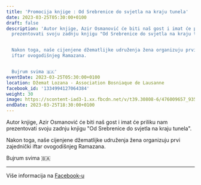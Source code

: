 ```yaml
---
title: 'Promocija knjige : Od Srebrenice do svjetla na kraju tunela'
date: 2023-03-25T05:30:00+0100
draft: false
description: 'Autor knjige, Azir Osmanović će biti naš gost i imat će priliku nam
  prezentovati svoju zadnju knjigu "Od Srebrenice do svjetla na kraju tunela".


  Nakon toga, naše cijenjene džematlijke udruženja žena organizuju prvi zajednički
  iftar ovogodišnjeg Ramazana.


  Bujrum svima 🇧🇦'
eventDate: 2023-03-25T05:30:00+0100
location: Džemat Lozana - Association Bosniaque de Lausanne
facebook_id: '1334994127064384'
weight: 30
image: https://scontent-iad3-1.xx.fbcdn.net/v/t39.30808-6/476009657_935496042044329_8178626072168630847_n.jpg?_nc_cat=101&ccb=1-7&_nc_sid=9e60e4&_nc_ohc=5kY9rDkMENYQ7kNvwH3xBGx&_nc_oc=AdkUjQYT5ZzbXN-7YfVRLp3seXZbosOc-4u4xZPHkGn_xvxBAaQ7Hiyp7h6PBx0YnwU&_nc_zt=23&_nc_ht=scontent-iad3-1.xx&edm=ABTKTjYEAAAA&_nc_gid=sBCHxbSSgG6fNYK4h0E9yw&oh=00_AfYb__6F-bKZGXLwFcB7_Wif0Krb2qQ6etvbYmiNzPf6ew&oe=68D5389C
endDate: 2023-03-25T18:30:00+0100
---
```


Autor knjige, Azir Osmanović će biti naš gost i imat će priliku nam prezentovati svoju zadnju knjigu "Od Srebrenice do svjetla na kraju tunela".

Nakon toga, naše cijenjene džematlijke udruženja žena organizuju prvi zajednički iftar ovogodišnjeg Ramazana.

Bujrum svima 🇧🇦

---

Više informacija na [Facebook-u](https://facebook.com/events/1334994127064384)